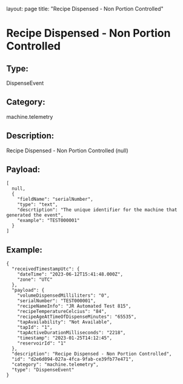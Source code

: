 layout: page
title: "Recipe Dispensed - Non Portion Controlled"

# Recipe Dispensed - Non Portion Controlled

## Type:

DispenseEvent

## Category:

machine.telemetry

## Description: 

Recipe Dispensed - Non Portion Controlled (null)

## Payload:

```
[
  null,
  {
    "fieldName": "serialNumber",
    "type": "text",
    "descrtiption": "The unique identifier for the machine that generated the event",
    "example": "TEST000001"
  }
]
```

## Example:

```
{
  "receivedTimestampUtc": {
    "dateTime": "2023-06-12T15:41:48.000Z",
    "zone": "UTC"
  },
  "payload": {
    "volumeDispensedMilliliters": "0",
    "serialNumber": "TEST000001",
    "recipeNameInfo": "JR Automated Test 815",
    "recipeTemperatureCelcius": "84",
    "recipeAgeAtTimeOfDispenseMinutes": "65535",
    "tapAvailability": "Not Available",
    "tapId": "1",
    "tapActiveDurationMilliseconds": "2218",
    "timestamp": "2023-01-25T14:12:45",
    "reservoirId": "1"
  },
  "description": "Recipe Dispensed - Non Portion Controlled",
  "id": "d2e6d094-027a-4fca-9fab-ce39fb77e471",
  "category": "machine.telemetry",
  "type": "DispenseEvent"
}
```
